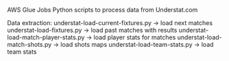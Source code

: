 AWS Glue Jobs Python scripts to process data from Understat.com

Data extraction:
understat-load-current-fixtures.py -> load next matches
understat-load-fixtures.py -> load past matches with results
understat-load-match-player-stats.py -> load player stats for matches
understat-load-match-shots.py -> load shots maps
understat-load-team-stats.py -> load team stats


